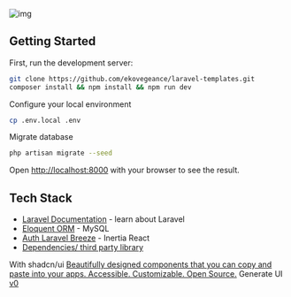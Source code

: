 
![img](https://github.com/ekovegeance/laravel-templates/blob/main/laravel-template.png)
## Getting Started

First, run the development server:

```bash
git clone https://github.com/ekovegeance/laravel-templates.git
composer install && npm install && npm run dev
```
Configure your local environment
```bash
cp .env.local .env
```
Migrate database
```bash
php artisan migrate --seed
```

Open [http://localhost:8000](http://localhost:8000) with your browser to see the result.

## Tech Stack

- [Laravel Documentation](https://laravel.com/docs/11.x) - learn about Laravel
- [Eloquent ORM](https://laravel.com/docs/11.x/eloquent) - MySQL
- [Auth Laravel Breeze](https://laravel.com/docs/11.x/starter-kits#laravel-breeze) - Inertia React
- [Dependencies/ third party library](https://github.com/ekovegeance/laravel-templates/blob/main/package.json)

With shadcn/ui [Beautifully designed components that you can copy and paste into your apps. Accessible. Customizable. Open Source.](https://ui.shadcn.com/) 
Generate UI [v0](https://v0.dev/https://v0.dev/)


